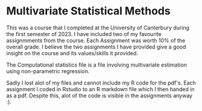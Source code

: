 # Multivariate Statistical Methods

This was a course that I completed at the University of Canterbury during the first semester of 2023. I have included two of my favourite assignmments from the course. Each Assignment was worth 10% of the overall grade. I believe the two assignments I have provided give a good insight on the course and its values/skills it provided.

The Computational statistics file is a file involving multivariate estimation using non-parametric regression.

Sadly I lost alot of my files and cannot include my R code for the pdf's. Each assignment I coded in Rstudio to an R markdown file which I then handed in as a pdf. Despite this, alot of the code is visible in the assignments anyway :).

